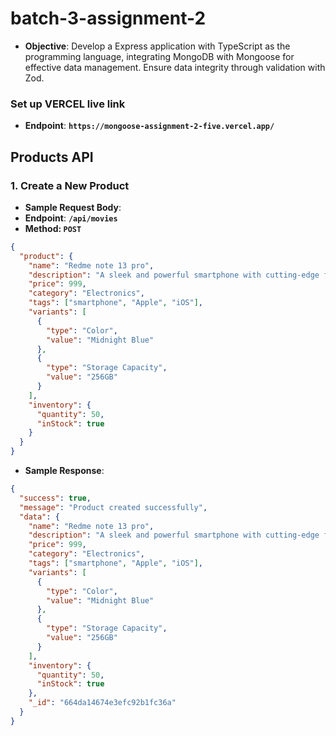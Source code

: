 # batch-3-assignment-2

- **Objective**: Develop a Express application with TypeScript as the programming language, integrating MongoDB with Mongoose for effective data management. Ensure data integrity through validation with Zod.

### Set up VERCEL live link

- **Endpoint**: **`https://mongoose-assignment-2-five.vercel.app/`**

## **Products API**

### **1. Create a New Product**

- **Sample Request Body**:
- **Endpoint**: **`/api/movies`**
- **Method: `POST`**

```json
{
  "product": {
    "name": "Redme note 13 pro",
    "description": "A sleek and powerful smartphone with cutting-edge features.",
    "price": 999,
    "category": "Electronics",
    "tags": ["smartphone", "Apple", "iOS"],
    "variants": [
      {
        "type": "Color",
        "value": "Midnight Blue"
      },
      {
        "type": "Storage Capacity",
        "value": "256GB"
      }
    ],
    "inventory": {
      "quantity": 50,
      "inStock": true
    }
  }
}
```

- **Sample Response**:

```json
{
  "success": true,
  "message": "Product created successfully",
  "data": {
    "name": "Redme note 13 pro",
    "description": "A sleek and powerful smartphone with cutting-edge features.",
    "price": 999,
    "category": "Electronics",
    "tags": ["smartphone", "Apple", "iOS"],
    "variants": [
      {
        "type": "Color",
        "value": "Midnight Blue"
      },
      {
        "type": "Storage Capacity",
        "value": "256GB"
      }
    ],
    "inventory": {
      "quantity": 50,
      "inStock": true
    },
    "_id": "664da14674e3efc92b1fc36a"
  }
}
```
